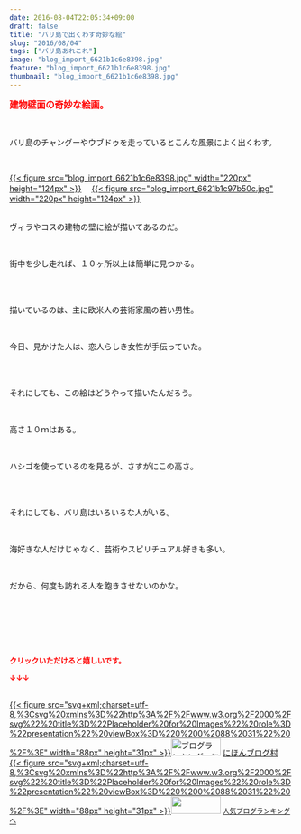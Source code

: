 ```yaml
---
date: 2016-08-04T22:05:34+09:00
draft: false
title: "バリ島で出くわす奇妙な絵"
slug: "2016/08/04"
tags: ["バリ島あれこれ"]
image: "blog_import_6621b1c6e8398.jpg"
feature: "blog_import_6621b1c6e8398.jpg"
thumbnail: "blog_import_6621b1c6e8398.jpg"
---
```

<p><font color="#ff0000" size="3"><strong>建物壁面の奇妙な絵画。</strong></font></p><br/><p>バリ島のチャングーやウブドゥを走っているとこんな風景によく出くわす。</p><br/><p><a href="blog_import_6621b1c8290f3.jpg">{{< figure src="blog_import_6621b1c6e8398.jpg" width="220px" height="124px" >}}</a> 　<a href="blog_import_6621b1cab13de.jpg">{{< figure src="blog_import_6621b1c97b50c.jpg" width="220px" height="124px" >}}</a> <br/><br/></p><p>ヴィラやコスの建物の壁に絵が描いてあるのだ。</p><br/><p>街中を少し走れば、１０ヶ所以上は簡単に見つかる。</p><br/><p><br/>描いているのは、主に欧米人の芸術家風の若い男性。</p><br/><p>今日、見かけた人は、恋人らしき女性が手伝っていた。</p><br/><p><br/>それにしても、この絵はどうやって描いたんだろう。</p><br/><p>高さ１０ｍはある。</p><br/><p>ハシゴを使っているのを見るが、さすがにこの高さ。</p><br/><br/><p>それにしても、バリ島はいろいろな人がいる。</p><br/><p>海好きな人だけじゃなく、芸術やスピリチュアル好きも多い。</p><br/><p>だから、何度も訪れる人を飽きさせないのかな。</p><br/><br/><br/><br/><br/><p><font color="#ff0000" size="2"><strong>クリックいただけると嬉しいです。<br/></strong></font></p><p><font color="#ff0000" size="2"><strong>↓↓↓</strong></font></p><p><br/><a href="http://www.blogmura.com/ranking.html" target="_blank">{{< figure src="svg+xml;charset=utf-8,%3Csvg%20xmlns%3D%22http%3A%2F%2Fwww.w3.org%2F2000%2Fsvg%22%20title%3D%22Placeholder%20for%20Images%22%20role%3D%22presentation%22%20viewBox%3D%220%200%2088%2031%22%20%2F%3E" width="88px" height="31px" >}}<noscript><img border="0" alt="ブログランキング・にほんブログ村へ" src="https://img-proxy.blog-video.jp/images?url=http%3A%2F%2Fwww.blogmura.com%2Fimg%2Fwww88_31.gif" width="88" height="31"></noscript></a> <a href="http://www.blogmura.com/ranking.html" target="_blank">にほんブログ村</a> <br/><a title="人気ブログランキングへ" href="link.php?1804582">{{< figure src="svg+xml;charset=utf-8,%3Csvg%20xmlns%3D%22http%3A%2F%2Fwww.w3.org%2F2000%2Fsvg%22%20title%3D%22Placeholder%20for%20Images%22%20role%3D%22presentation%22%20viewBox%3D%220%200%2088%2031%22%20%2F%3E" width="88px" height="31px" >}}<noscript><img border="0" src="https://blog.with2.net/img/banner/banner_22.gif" width="88" height="31"></noscript></a> <a style="FONT-SIZE: 12px" href="link.php?1804582">人気ブログランキングへ</a> </p>

